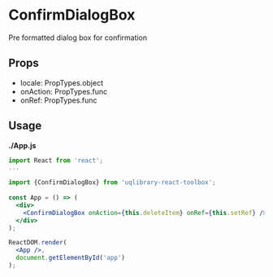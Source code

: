 # ConfirmDialogBox

Pre formatted dialog box for confirmation

## Props

- locale: PropTypes.object
- onAction: PropTypes.func
- onRef: PropTypes.func

## Usage

**./App.js**
```jsx
import React from 'react';
...

import {ConfirmDialogBox} from 'uqlibrary-react-toolbox';
 
const App = () => (
  <div>
    <ConfirmDialogBox onAction={this.deleteItem} onRef={this.setRef} />
  </div>
);

ReactDOM.render(
  <App />,
  document.getElementById('app')
);
```
